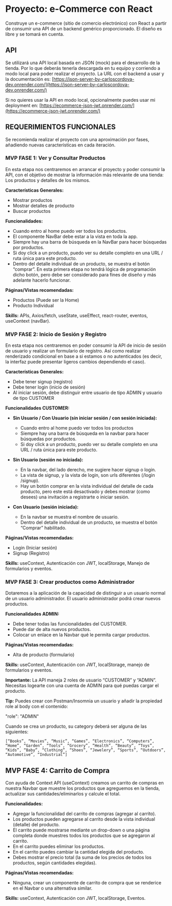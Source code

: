 # Proyecto: e-Commerce con React

Construye un e-commerce (sitio de comercio electrónico) con React a partir de consumir una API de un backend genérico proporcionado. El diseño es libre y se tomará en cuenta.

## API

Se utilizará una API local basada en JSON (mock) para el desarrollo de la tienda. Por lo que deberás tenerla descargada en tu equipo y corriendo a modo local para poder realizar el proyecto.
La URL con el backend a usar y la documentación es:
[https://json-server-by-carloscordova-dev.onrender.com/](https://json-server-by-carloscordova-dev.onrender.com/)

Si no quieres usar la API en modo local, opcionalmente puedes usar mi deployment en: [https://ecommerce-json-jwt.onrender.com/](https://ecommerce-json-jwt.onrender.com/)

## REQUERIMIENTOS FUNCIONALES

Se recomienda realizar el proyecto con una aproximación por fases, añadiendo nuevas características en cada iteración.

### MVP FASE 1: Ver y Consultar Productos

En esta etapa nos centraremos en arrancar el proyecto y poder consumir la API, con el objetivo de mostrar la información más relevante de una tienda: Los productos y detalles de los mismos.

**Características Generales:**
- Mostrar productos
- Mostrar detalles de producto
- Buscar productos

**Funcionalidades:**
- Cuando entro al home puedo ver todos los productos.
- El componente NavBar debe estar a la vista en toda la app.
- Siempre hay una barra de búsqueda en la NavBar para hacer búsquedas por productos.
- Si doy click a un producto, puedo ver su detalle completo en una URL / ruta única para este producto.
- Dentro del detalle individual de un producto, se muestra el botón “comprar”. En esta primera etapa no tendrá lógica de programación dicho botón, pero debe ser considerado para fines de diseño y más adelante hacerlo funcionar.

**Páginas/Vistas recomendadas:**
- Productos (Puede ser la Home)
- Producto Individual

**Skills:** APIs, Axios/fetch, useState, useEffect, react-router, eventos, useContext (navBar).

### MVP FASE 2: Inicio de Sesión y Registro

En esta etapa nos centraremos en poder consumir la API de inicio de sesión de usuario y realizar un formulario de registro. Así como realizar renderizado condicional en base a si estamos o no autenticados (es decir, la interfaz puede presentar ligeros cambios dependiendo el caso).

**Características Generales:**
- Debe tener signup (registro)
- Debe tener login (inicio de sesión)
- Al iniciar sesión, debe distinguir entre usuario de tipo ADMIN y usuario de tipo CUSTOMER

**Funcionalidades CUSTOMER:**
- **Sin Usuario / Con Usuario (sin iniciar sesión / con sesión iniciada):**
  - Cuando entro al home puedo ver todos los productos
  - Siempre hay una barra de búsqueda en la navbar para hacer búsquedas por productos.
  - Si doy click a un producto, puedo ver su detalle completo en una URL / ruta única para este producto.

- **Sin Usuario (sesión no iniciada):**
  - En la navbar, del lado derecho, me sugiere hacer signup o login.
  - La vista de signup, y la vista de login, son urls diferentes (/login /signup).
  - Hay un botón comprar en la vista individual del detalle de cada producto, pero este está desactivado y debes mostrar (como desees) una invitación a registrarte o iniciar sesión.

- **Con Usuario (sesión iniciada):**
  - En la navbar se muestra el nombre de usuario.
  - Dentro del detalle individual de un producto, se muestra el botón “Comprar” habilitado.

**Páginas/Vistas recomendadas:**
- Login (Iniciar sesión)
- Signup (Registro)

**Skills:** useContext, Autenticación con JWT, localStorage, Manejo de formularios y eventos.

### MVP FASE 3: Crear productos como Administrador

Dotaremos a la aplicación de la capacidad de distinguir a un usuario normal de un usuario administrador. El usuario administrador podrá crear nuevos productos.

**Funcionalidades ADMIN:**
- Debe tener todas las funcionalidades del CUSTOMER.
- Puede dar de alta nuevos productos.
- Colocar un enlace en la Navbar qué le permita cargar productos.

**Páginas/Vistas recomendadas:**
- Alta de producto (formulario)

**Skills:** useContext, Autenticación con JWT, localStorage, manejo de formularios y eventos.

**Importante:** La API maneja 2 roles de usuario “CUSTOMER” y “ADMIN”. Necesitas logearte con una cuenta de ADMIN para qué puedas cargar el producto.

**Tip:** Puedes crear con Postman/Insomnia un usuario y añadir la propiedad role al body con el contenido:

"role": "ADMIN"

Cuando se crea un producto, su category deberá ser alguna de las siguientes: 
```
[“Books”, “Movies”, “Music”, “Games”, “Electronics”, “Computers”, “Home”, “Garden”, “Tools”, “Grocery”, “Health”, “Beauty”, “Toys”, “Kids”, “Baby”, “Clothing”, “Shoes”, “Jewelery”, “Sports”, “Outdoors”, “Automotive”, “Industrial”]
```

## MVP FASE 4: Carrito de Compra

Con ayuda de Context API (useContext) creamos un carrito de compras en nuestra Navbar que muestre los productos que agreguemos en la tienda, actualizar sus cantidades/eliminarlos y calcule el total.

**Funcionalidades:**
- Agregar la funcionalidad del carrito de compras (agregar al carrito).
- Los productos pueden agregarse al carrito desde la vista individual (detalle) del producto.
- El carrito puede mostrarse mediante un drop-down o una página completa donde muestres todos los productos que se agregaron al carrito.
- En el carrito puedes eliminar los productos.
- En el carrito puedes cambiar la cantidad elegida del producto.
- Debes mostrar el precio total (la suma de los precios de todos los productos, según cantidades elegidas).

**Páginas/Vistas recomendadas:**
- Ninguna, crear un componente de carrito de compra que se renderice en el Navbar o una alternativa similar.

**Skills:** useContext, Autenticación con JWT, localStorage, Eventos.